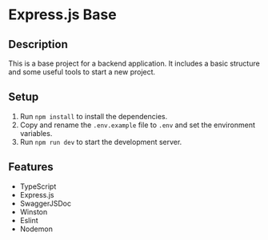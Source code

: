 # Express.js Base

## Description

This is a base project for a backend application. It includes a basic structure and some useful tools to start a new project.

## Setup

1. Run `npm install` to install the dependencies.
1. Copy and rename the `.env.example` file to `.env` and set the environment variables.
1. Run `npm run dev` to start the development server.

## Features

- TypeScript
- Express.js
- SwaggerJSDoc
- Winston
- Eslint
- Nodemon
